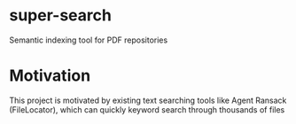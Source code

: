 # super-search
 Semantic indexing tool for PDF repositories

# Motivation
This project is motivated by existing text searching tools like Agent Ransack (FileLocator), which can quickly keyword search through thousands of files 